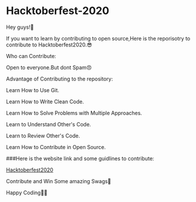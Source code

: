# Hacktoberfest-2020

Hey guys!👋

If you want to learn by contributing to open source,Here is the reporisotry to contribute to Hacktoberfest2020.😎

Who can Contribute:

Open to everyone.But dont Spam😠

Advantage of Contributing to the repository:

Learn How to Use Git.

Learn How to Write Clean Code.

Learn How to Solve Problems with Multiple Approaches.

Learn to Understand Other's Code.

Learn to Review Other's Code.

Learn How to Contribute in Open Source.

###Here is the website link and some guidlines to contribute:

[Hacktoberfest2020](https://hacktoberfest.digitalocean.com/)

Contribute and Win Some amazing Swags🎁

Happy Coding🎉🎊
